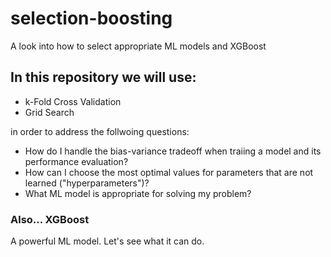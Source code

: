 # selection-boosting
A look into how to select appropriate ML models and XGBoost

## In this repository we will use:
+ k-Fold Cross Validation
+ Grid Search

in order to address the follwoing questions:
+ How do I handle the bias-variance tradeoff when traiing a model and its performance evaluation?
+ How can I choose the most optimal values for parameters that are not learned ("hyperparameters")?
+ What ML model is appropriate for solving my problem?

### Also... XGBoost
A  powerful ML model. Let's see what it can do.
